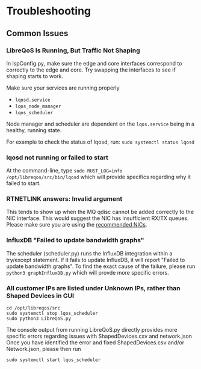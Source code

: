 # Troubleshooting

## Common Issues

### LibreQoS Is Running, But Traffic Not Shaping

In ispConfig.py, make sure the edge and core interfaces correspond to correctly to the edge and core. Try swapping the interfaces to see if shaping starts to work.

Make sure your services are running properly

- `lqosd.service`
- `lqos_node_manager`
- `lqos_scheduler`

Node manager and scheduler are dependent on the `lqos.service` being in a healthy, running state.

For example to check the status of lqosd, run:
```sudo systemctl status lqosd```

### lqosd not running or failed to start
At the command-line, type ```sudo RUST_LOG=info /opt/libreqos/src/bin/lqosd``` which will provide specifics regarding why it failed to start.

### RTNETLINK answers: Invalid argument

This tends to show up when the MQ qdisc cannot be added correctly to the NIC interface. This would suggest the NIC has insufficient RX/TX queues. Please make sure you are using the [recommended NICs](../SystemRequirements/Compute.md#network-interface-requirements).

### InfluxDB "Failed to update bandwidth graphs"

The scheduler (scheduler.py) runs the InfluxDB integration within a try/except statement. If it fails to update InfluxDB, it will report "Failed to update bandwidth graphs".
To find the exact cause of the failure, please run ```python3 graphInfluxDB.py``` which will provde more specific errors.

### All customer IPs are listed under Unknown IPs, rather than Shaped Devices in GUI
```
cd /opt/libreqos/src
sudo systemctl stop lqos_scheduler
sudo python3 LibreQoS.py
```

The console output from running LibreQoS.py directly provides more specific errors regarding issues with ShapedDevices.csv and network.json
Once you have identified the error and fixed ShapedDevices.csv and/or Network.json, please then run

```sudo systemctl start lqos_scheduler```
